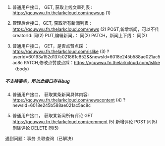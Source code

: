 1. 普通用户接口， GET, 获取上线文章列表 : https://qcuwwu.fn.thelarkcloud.com/newsup   (1)

2. 管理后台接口，GET, 获取所有新闻列表 : https://qcuwwu.fn.thelarkcloud.com/news  (2)
                POST,新增新闻，可以不传creatorId:  同(2)
                PUT,编辑新闻，：                   同(2)
                PATCH，新闻上下线：                同(2)

3. 普通用户接口， GET，是否点赞点踩 ： https://qcuwwu.fn.thelarkcloud.com/islike  (3)
                                      ?userId=60193a152d137c021861c852&&newsId=6018e245b588ae021ac5ac8c
                 PATCH,修改点赞或点踩：https://qcuwwu.fn.thelarkcloud.com/islike （body）
#####  不支持事务，所以此接口存在bug

4. 普通用户接口， 获取某条新闻具体内容: https://qcuwwu.fn.thelarkcloud.com/newscontent (4)
                                      ?newsId=6018e245b588ae021ac5ac8c

5. 普通用户接口， 获取某新闻所有评论 GET https://qcuwwu.fn.thelarkcloud.com/comment (5)
                 新增评论 POST  同(5)
                 删除评论 DELETE  同(5)

遇到问题：事务
         关联查询（已解决）
